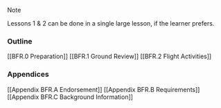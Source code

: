 > [!note]
> Lessons 1 & 2 can be done in a single large lesson, if the learner prefers.

### Outline
[[BFR.0 Preparation]]
[[BFR.1 Ground Review]]
[[BFR.2 Flight Activities]]

### Appendices
[[Appendix BFR.A Endorsement]]
[[Appendix BFR.B Requirements]]
[[Appendix BFR.C Background Information]]